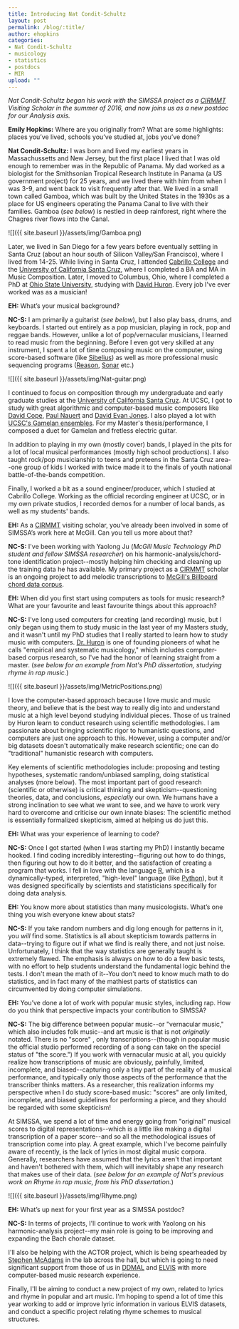 ```yaml
---
title: Introducing Nat Condit-Schultz
layout: post
permalink: /blog/:title/
author: ehopkins
categories:
- Nat Condit-Schultz
- musicology
- statistics
- postdocs
- MIR
upload: ""
---
```


_Nat Condit-Schultz began his work with the SIMSSA project as a [CIRMMT](http://www.cirmmt.org/) Visiting Scholar in the summer of 2016, and now joins us as a new postdoc for our Analysis axis._

**Emily Hopkins:** Where are you originally from? What are some highlights: places you’ve lived, schools you’ve studied at, jobs you’ve done?

**Nat Condit-Schultz:** I was born and lived my earliest years in Massachussetts and New Jersey, but the first place I lived that I was old enough to remember was in the Republic of Panama. My dad worked as a biologist for the Smithsonian Tropical Research Institute in Panama (a US government project) for 25 years, and we lived there with him from when I was 3-9, and went back to visit frequently after that. We lived in a small town called Gamboa, which was built by the United States in the 1930s as a place for US engineers operating the Panama Canal to live with their families. Gamboa (_see below_) is nestled in deep rainforest, right where the Chagres river flows into the Canal.

![]({{ site.baseurl }}/assets/img/Gamboa.png)

Later, we lived in San Diego for a few years before eventually settling in Santa Cruz (about an hour south of Silicon Valley/San Francisco), where I lived from 14-25. While living in Santa Cruz, I attended [Cabrillo College](http://www.cabrillo.edu/) and the [University of California Santa Cruz](https://www.ucsc.edu/), where I completed a BA and MA in Music Composition. Later, I moved to Columbus, Ohio, where I completed a PhD at [Ohio State University](https://www.osu.edu/), studying with [David Huron](https://musiccog.ohio-state.edu/home/index.php/David_Huron). Every job I've ever worked was as a musician!

**EH:** What’s your musical background?

**NC-S:** I am primarily a guitarist (_see below_), but I also play bass, drums, and keyboards. I started out entirely as a pop musician, playing in rock, pop and reggae bands. However, unlike a lot of pop/vernacular musicians, I learned to read music from the beginning. Before I even got very skilled at any instrument, I spent a lot of time composing music on the computer, using score-based software (like [Sibelius](http://www.sibelius.com/download/index.html)) as well as more professional music sequencing programs ([Reason](https://www.propellerheads.se/en/reason), [Sonar](http://www.cakewalk.com/) etc.)

![]({{ site.baseurl }}/assets/img/Nat-guitar.png)

I continued to focus on composition through my undergraduate and early graduate studies at the [University of California Santa Cruz](https://www.ucsc.edu/). At UCSC, I got to study with great algorithmic and computer-based music composers like [David Cope](http://artsites.ucsc.edu/faculty/cope/biography.htm), [Paul Nauert](http://music.ucsc.edu/faculty/Paul-Nauert) and [David Evan Jones](http://music.ucsc.edu/faculty/david-evan-jones). I also played a lot with [UCSC's Gamelan ensembles](http://music.ucsc.edu/ensembles/west-javanese-gamelan-ensemble). For my Master's thesis/performance, I composed a duet for Gamelan and fretless electric guitar.

In addition to playing in my own (mostly cover) bands, I played in the pits for a lot of local musical performances (mostly high school productions). I also taught rock/pop musicianship to teens and preteens in the Santa Cruz area--one group of kids I worked with twice made it to the finals of youth national battle-of-the-bands competition.

Finally, I worked a bit as a sound engineer/producer, which I studied at Cabrillo College. Working as the official recording engineer at UCSC, or in my own private studios, I recorded demos for a number of local bands, as well as my students' bands.

**EH:** As a [CIRMMT](http://www.cirmmt.org/) visiting scholar, you’ve already been involved in some of SIMSSA’s work here at McGill. Can you tell us more about that?

**NC-S:** I've been working with Yaolong Ju (_McGill Music Technology PhD student and fellow SIMSSA researcher_) on his harmonic-analysis/chord-tone identification project--mostly helping him checking and cleaning up the training data he has available. My primary project as a [CIRMMT](http://www.cirmmt.org/) scholar is an ongoing project to add melodic transcriptions to [McGill's Billboard chord data corpus](https://dh2017.adho.org/abstracts/265/265.pdf).

**EH:**	When did you first start using computers as tools for music research? What are your favourite and least favourite things about this approach?

**NC-S:** I've long used computers for creating (and recording) music, but I only began using them to study music in the last year of my Masters study, and it wasn't until my PhD studies that I really started to learn how to study music with computers. [Dr. Huron](https://musiccog.ohio-state.edu/home/index.php/David_Huron) is one of founding pioneers of what he calls "empirical and systematic musicology," which includes computer-based corpus research, so I've had the honor of learning straight from a master. (_see below for an example from Nat's PhD dissertation, studying rhyme in rap music._)

![]({{ site.baseurl }}/assets/img/MetricPositions.png)

I love the computer-based approach because I love music and music theory, and believe that is the best way to really dig into and understand music at a high level beyond studying individual pieces. Those of us trained by Huron learn to conduct research using scientific methodologies. I am passionate about bringing scientific rigor to humanistic questions, and computers are just one approach to this. However, using a computer and/or big datasets doesn't automatically make research scientific; one can do "traditional" humanistic research with computers.

Key elements of scientific methodologies include: proposing and testing hypotheses, systematic random/unbiased sampling, doing statistical analyses (more below). The most important part of good research (scientific or otherwise) is critical thinking and skepticism--questioning theories, data, and conclusions, _especially_ our own. We humans have a strong inclination to see what we want to see, and we have to work very hard to overcome and criticise our own innate biases: The scientific method is essentially formalized skepticism, aimed at helping us do just this.

**EH:**	What was your experience of learning to code?

**NC-S:** Once I got started (when I was starting my PhD) I instantly became hooked. I find coding incredibly interesting--figuring out how to do things, then figuring out how to do it better, and the satisfaction of creating a program that works. I fell in love with the language [R](https://www.r-project.org/), which is a dynamically-typed, interpreted, "high-level" language (like [Python](https://www.python.org/)), but it was designed specifically by scientists and statisticians specifically for doing data analysis.

**EH:**	You know more about statistics than many musicologists. What’s one thing you wish everyone knew about stats?

**NC-S:** If you take random numbers and dig long enough for patterns in it, you _will_ find some. Statistics is all about skepticism towards patterns in data--trying to figure out if what we find is really there, and not just noise. Unfortunately, I think that the way statistics are generally taught is extremely flawed. The emphasis is always on how to do a few basic tests, with no effort to help students understand the fundamental logic behind the tests. I don't mean the math of it--You don't need to know much math to do statistics, and in fact many of the mathiest parts of statistics can circumvented by doing computer simulations.

**EH:**	You’ve done a lot of work with popular music styles, including rap. How do you think that perspective impacts your contribution to SIMSSA?

**NC-S:** The big difference between popular music--or "vernacular music," which also includes folk music--and art music is that is not _originally_ notated. There is no "score" , only transcriptions--(though in popular music the official studio performed recording of a song can take on the special status of "the score.") If you work with vernacular music at all, you quickly realize how transcriptions of music are obviously, painfully, limited, incomplete, and biased--capturing only a tiny part of the reality of a musical performance, and typically only those aspects of the performance that the transcriber thinks matters. As a researcher, this realization informs my perspective when I do study score-based music: "scores" are only limited, incomplete, and biased guidelines for performing a piece, and they should be regarded with some skepticism!

At SIMSSA, we spend a lot of time and energy going from "original" musical scores to digital representations--which is a little like making a digital transcription of a paper score--and so all the methodological issues of transcription come into play. A great example, which I've become painfully aware of recently, is the lack of lyrics in most digital music corpora. Generally, researchers have assumed that the lyrics aren't that important and haven't bothered with them, which will inevitably shape any research that makes use of their data. (_see below for an example of Nat's previous work on Rhyme in rap music, from his PhD dissertation._)

![]({{ site.baseurl }}/assets/img/Rhyme.png)

**EH:**	What’s up next for your first year as a SIMSSA postdoc?

**NC-S:** In terms of projects, I'll continue to work with Yaolong on his harmonic-analysis project--my main role is going to be improving and expanding the Bach chorale dataset.

I'll also be helping with the ACTOR project, which is being spearheaded by [Stephen McAdams](https://www.mcgill.ca/mpcl/members/current-members/stephen-mcadams) in the lab across the hall, but which is going to need significant support from those of us in [DDMAL](http://ddmal.music.mcgill.ca/) and [ELVIS](https://elvisproject.ca/) with more computer-based music research experience.

Finally, I'll be aiming to conduct a new project of my own, related to lyrics and rhyme in popular and art music.
I'm hoping to spend a lot of time this year working to add or improve lyric information in various ELVIS datasets, and conduct a specific project relating rhyme schemes to musical structures.
